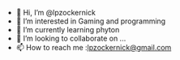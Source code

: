 - 👋 Hi, I’m @lpzockernick
- 👀 I’m interested in Gaming and programming
- 🌱 I’m currently learning phyton
- 💞️ I’m looking to collaborate on ...
- 📫 How to reach me :lpzockernick@gmail.com

<!---
lpzockernick/lpzockernick is a ✨ special ✨ repository because its `README.md` (this file) appears on your GitHub profile.
You can click the Preview link to take a look at your changes.
--->
